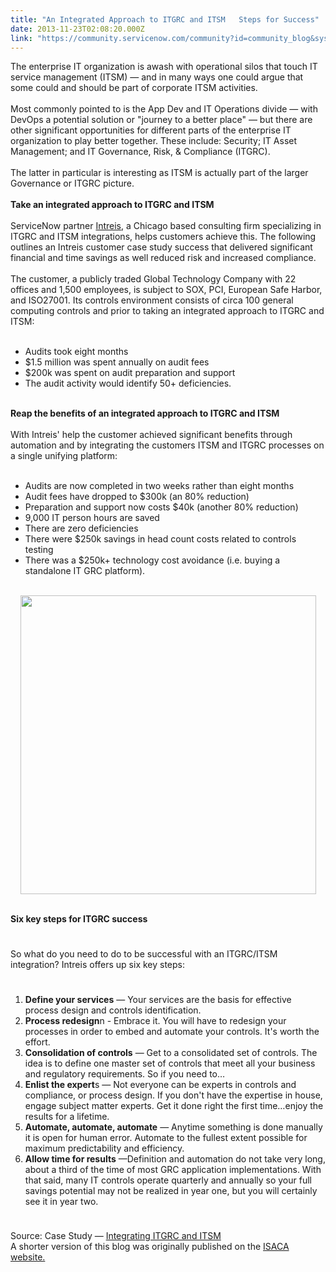 ```yaml
---
title: "An Integrated Approach to ITGRC and ITSM   Steps for Success"
date: 2013-11-23T02:08:20.000Z
link: "https://community.servicenow.com/community?id=community_blog&sys_id=29ace225dbd0dbc01dcaf3231f9619bd"
---
```

<p>The enterprise IT organization is awash with operational silos that touch IT service management (ITSM) — and in many ways one could argue that some could and should be part of corporate ITSM activities. <br/><br/>Most commonly pointed to is the App Dev and IT Operations divide — with DevOps a potential solution or "journey to a better place" — but there are other significant opportunities for different parts of the enterprise IT organization to play better together. These include: Security; IT Asset Management; and IT Governance, Risk, &amp; Compliance (ITGRC). <br/><br/>The latter in particular is interesting as ITSM is actually part of the larger Governance or ITGRC picture.<br/><br/><strong>Take an integrated approach to ITGRC and ITSM</strong><br/><br/>ServiceNow partner <a title="k-external-small" class="jive-link-external-small" href="http://intreis.com/" rel="nofollow" target="_blank">Intreis</a>, a Chicago based consulting firm specializing in ITGRC and ITSM integrations, helps customers achieve this. The following outlines an Intreis customer case study success that delivered significant financial and time savings as well reduced risk and increased compliance.<br/><br/>The customer, a publicly traded Global Technology Company with 22 offices and 1,500 employees, is subject to SOX, PCI, European Safe Harbor, and ISO27001. Its controls environment consists of circa 100 general computing controls and prior to taking an integrated approach to ITGRC and ITSM:<br/><br/></p><ul><li>Audits took eight months</li><li>$1.5 million was spent annually on audit fees</li><li>$200k was spent on audit preparation and support</li><li>The audit activity would identify 50+ deficiencies.</li></ul><p><br/><strong>Reap the benefits of an integrated approach to ITGRC and ITSM</strong><br/><br/>With Intreis' help the customer achieved significant benefits through automation and by integrating the customers ITSM and ITGRC processes on a single unifying platform:<br/><br/></p><ul><li>Audits are now completed in two weeks rather than eight months</li><li>Audit fees have dropped to $300k (an 80% reduction)</li><li>Preparation and support now costs $40k (another 80% reduction)</li><li>9,000 IT person hours are saved</li><li>There are zero deficiencies</li><li>There were $250k savings in head count costs related to controls testing</li><li>There was a $250k+ technology cost avoidance (i.e. buying a standalone IT GRC platform).</li></ul><p style="text-align: center;"><br/><a _jive_internal="true" href="/servlet/JiveServlet/showImage/38-1355-2262/intreis.png"><img  alt="" class="jive-image" height="478" src="64580c8edb9c5fc068c1fb651f9619ed.iix" width="473"/></a></p><p><br/><strong>Six key steps for ITGRC success</strong></p><p style="min-height: 8pt; height: 8pt; padding: 0px;">  </p><p>So what do you need to do to be successful with an ITGRC/ITSM integration? Intreis offers up six key steps:</p><p style="min-height: 8pt; height: 8pt; padding: 0px;">  </p><ol><li><strong>Define your services</strong> — Your services are the basis for effective process design and controls identification.</li><li><strong>Process redesign</strong>n - Embrace it. You will have to redesign your processes in order to embed and automate your controls. It's worth the effort.</li><li><strong>Consolidation of controls</strong> — Get to a consolidated set of controls. The idea is to define one master set of controls that meet all your business and regulatory requirements. So if you need to…</li><li><strong>Enlist the expert</strong>s — Not everyone can be experts in controls and compliance, or process design. If you don't have the expertise in house, engage subject matter experts. Get it done right the first time…enjoy the results for a lifetime.</li><li><strong>Automate, automate, automate</strong> — Anytime something is done manually it is open for human error. Automate to the fullest extent possible for maximum predictability and efficiency.</li><li><strong>Allow time for results</strong> —Definition and automation do not take very long, about a third of the time of most GRC application implementations. With that said, many IT controls operate quarterly and annually so your full savings potential may not be realized in year one, but you will certainly see it in year two.</li></ol><p style="min-height: 8pt; height: 8pt; padding: 0px;">  </p><p>Source: Case Study — <a title="k-external-small" class="jive-link-external-small" href="http://intreis.com/case-study-integrating-itgrc-and-itsm/" rel="nofollow" target="_blank">Integrating ITGRC and ITSM</a><br/>A shorter version of this blog was originally published on the <a title="k-external-small" class="jive-link-external-small" href="http://www.isaca.org/Knowledge-Center/Blog/Lists/Posts/Post.aspx?ID=357." rel="nofollow" target="_blank">ISACA website.</a></p>